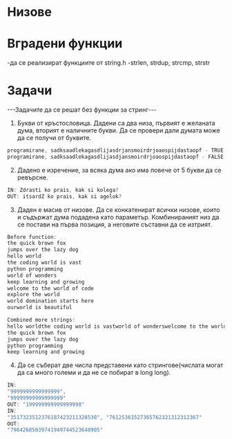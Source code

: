 # Низове

# Вградени функции

-да се реализират функциите от string.h
-strlen, strdup, strcmp, strstr

# Задачи

---Задачите да се решат без функции за стринг---

1. Букви от кръстословица. Дадени са два низа, първият е желаната дума, вторият е наличните букви. Да се провери дали думата може да се получи от буквите.

```c
programirane, sadksaadlekagasdlijasdrjansmoirdrjoaospijdastaopf - TRUE
programirane, sadksaadlekagasdlijasdjansmoirdrjoaospijdastaopf - FALSE
```

2. Дадено е изречение, за всяка дума ако има повече от 5 букви да се ревърсне.

```c
IN: Zdrasti ko prais, kak si kolega?
OUT: itsardZ ko prais, kak si agelok?
```

3. Даден е масив от низове. Да се конкатенират всички низове, които и съдържат дума подадена като параметър. Комбинираният низ да се постави на първа позиция, а неговите съставни да се изтрият.

```c
Before function:
the quick brown fox
jumps over the lazy dog
hello world
the coding world is vast
python programming
world of wonders
keep learning and growing
welcome to the world of code
explore the world
world domination starts here
ourworld is beautiful

Combined more strings:
hello worldthe coding world is vastworld of wonderswelcome to the world of codeexplore the worldworld domination starts hereourworld is beautiful
the quick brown fox
jumps over the lazy dog
python programming
keep learning and growing
```

4. Да се съберат две числа представени като стрингове(числата могат да са много големи и да не се побират в long long).

```c
IN:
"9999999999999999",
"99999999999999999"
OUT: "199999999999999998"
IN:
"3517323512376187423211328538", "76125361527365762321312312367"
OUT:
"79642685039741949744523640905"

```
